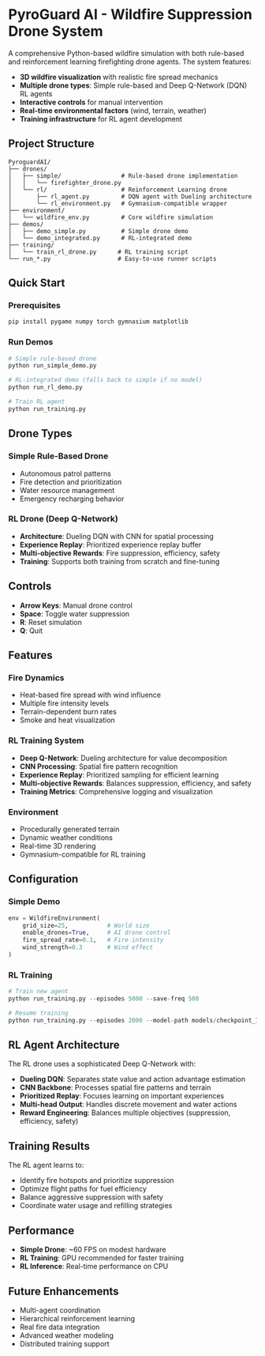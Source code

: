 # PyroGuard AI - Wildfire Suppression Drone System

A comprehensive Python-based wildfire simulation with both rule-based and reinforcement learning firefighting drone agents. The system features:

- **3D wildfire visualization** with realistic fire spread mechanics
- **Multiple drone types**: Simple rule-based and Deep Q-Network (DQN) RL agents
- **Interactive controls** for manual intervention
- **Real-time environmental factors** (wind, terrain, weather)
- **Training infrastructure** for RL agent development

## Project Structure

```
PyroguardAI/
├── drones/
│   ├── simple/                 # Rule-based drone implementation
│   │   └── firefighter_drone.py
│   └── rl/                     # Reinforcement Learning drone
│       ├── rl_agent.py         # DQN agent with Dueling architecture
│       └── rl_environment.py   # Gymnasium-compatible wrapper
├── environment/
│   └── wildfire_env.py         # Core wildfire simulation
├── demos/
│   ├── demo_simple.py          # Simple drone demo
│   └── demo_integrated.py      # RL-integrated demo
├── training/
│   └── train_rl_drone.py      # RL training script
└── run_*.py                   # Easy-to-use runner scripts
```

## Quick Start

### Prerequisites
```bash
pip install pygame numpy torch gymnasium matplotlib
```

### Run Demos
```bash
# Simple rule-based drone
python run_simple_demo.py

# RL-integrated demo (falls back to simple if no model)
python run_rl_demo.py

# Train RL agent
python run_training.py
```

## Drone Types

### Simple Rule-Based Drone
- Autonomous patrol patterns
- Fire detection and prioritization
- Water resource management
- Emergency recharging behavior

### RL Drone (Deep Q-Network)
- **Architecture**: Dueling DQN with CNN for spatial processing
- **Experience Replay**: Prioritized experience replay buffer
- **Multi-objective Rewards**: Fire suppression, efficiency, safety
- **Training**: Supports both training from scratch and fine-tuning

## Controls
- **Arrow Keys**: Manual drone control
- **Space**: Toggle water suppression
- **R**: Reset simulation
- **Q**: Quit

## Features

### Fire Dynamics
- Heat-based fire spread with wind influence
- Multiple fire intensity levels
- Terrain-dependent burn rates
- Smoke and heat visualization

### RL Training System
- **Deep Q-Network**: Dueling architecture for value decomposition
- **CNN Processing**: Spatial fire pattern recognition
- **Experience Replay**: Prioritized sampling for efficient learning
- **Multi-objective Rewards**: Balances suppression, efficiency, and safety
- **Training Metrics**: Comprehensive logging and visualization

### Environment
- Procedurally generated terrain
- Dynamic weather conditions
- Real-time 3D rendering
- Gymnasium-compatible for RL training

## Configuration

### Simple Demo
```python
env = WildfireEnvironment(
    grid_size=25,           # World size
    enable_drones=True,     # AI drone control
    fire_spread_rate=0.1,   # Fire intensity
    wind_strength=0.3       # Wind effect
)
```

### RL Training
```python
# Train new agent
python run_training.py --episodes 5000 --save-freq 500

# Resume training
python run_training.py --episodes 2000 --model-path models/checkpoint_1000.pth
```

## RL Agent Architecture

The RL drone uses a sophisticated Deep Q-Network with:

- **Dueling DQN**: Separates state value and action advantage estimation
- **CNN Backbone**: Processes spatial fire patterns and terrain
- **Prioritized Replay**: Focuses learning on important experiences
- **Multi-head Output**: Handles discrete movement and water actions
- **Reward Engineering**: Balances multiple objectives (suppression, efficiency, safety)

## Training Results

The RL agent learns to:
- Identify fire hotspots and prioritize suppression
- Optimize flight paths for fuel efficiency
- Balance aggressive suppression with safety
- Coordinate water usage and refilling strategies

## Performance

- **Simple Drone**: ~60 FPS on modest hardware
- **RL Training**: GPU recommended for faster training
- **RL Inference**: Real-time performance on CPU

## Future Enhancements

- Multi-agent coordination
- Hierarchical reinforcement learning
- Real fire data integration
- Advanced weather modeling
- Distributed training support
